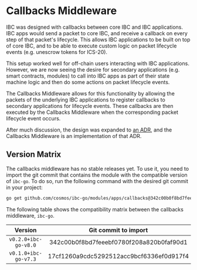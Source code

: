 # Callbacks Middleware

IBC was designed with callbacks between core IBC and IBC applications. IBC apps would send a packet to core IBC, and receive a callback on every step of that packet's lifecycle. This allows IBC applications to be built on top of core IBC, and to be able to execute custom logic on packet lifecycle events (e.g. unescrow tokens for ICS-20).

This setup worked well for off-chain users interacting with IBC applications. However, we are now seeing the desire for secondary applications (e.g. smart contracts, modules) to call into IBC apps as part of their state machine logic and then do some actions on packet lifecycle events.

The Callbacks Middleware allows for this functionality by allowing the packets of the underlying IBC applications to register callbacks to secondary applications for lifecycle events. These callbacks are then executed by the Callbacks Middleware when the corresponding packet lifecycle event occurs.

After much discussion, the design was expanded to [an ADR](/architecture/adr-008-app-caller-cbs), and the Callbacks Middleware is an implementation of that ADR.

## Version Matrix

The callbacks middleware has no stable releases yet. To use it, you need to import the git commit that contains the module with the compatible version of `ibc-go`. To do so, run the following command with the desired git commit in your project:

```sh
go get github.com/cosmos/ibc-go/modules/apps/callbacks@342c00b0f8bd7feeebf0780f208a820b0faf90d1
```

The following table shows the compatibility matrix between the callbacks middleware, `ibc-go`.

|      **Version**     |         **Git commit to import**         |
|:--------------------:|:----------------------------------------:|
| `v0.2.0+ibc-go-v8.0` | 342c00b0f8bd7feeebf0780f208a820b0faf90d1 |
| `v0.1.0+ibc-go-v7.3` | 17cf1260a9cdc5292512acc9bcf6336ef0d917f4 |
